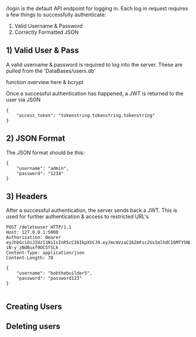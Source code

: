 
/login is the default API endpoint for logging in. Each log in request requires a few things to successfully authenticate:
1) Valid Username & Password
2) Correctly Formatted JSON



## 1) Valid User & Pass

A valid username & password is required to log into the server. These are pulled from the 'DataBases/users.db'

function overview here & bcrypt

Once a successful authentication has happened, a JWT is returned to the user via JSON

```
{
    "access_token": "tokenstring.tokenstring.tokenstring"
}
```



## 2) JSON Format
The JSON format should be this:

```
{
    "username": "admin",
    "password": "1234"
}
```


## 3) Headers
After a successful authentication, the server sends back a JWT. This is used for further authentication & access to restricted URL's


```
POST /deleteuser HTTP/1.1
Host: 127.0.0.1:5000
Authorization: Bearer eyJhbGciOiJIUzI1NiIsInR5cCI6IkpXVCJ9.eyJmcmVzaCI6ZmFsc2UsImlhdCI6MTY5NDU4MTAxMCwianRpIjoiNTdhMzMzM2UtYzRhOS00Y2QwLWEwMTUtOGUyYThmMDZkMGE0IiwidHlwZSI6ImFjY2VzcyIsInN1YiI6InVzZXJuYW1lIiwibmJmIjoxNjk0NTgxMDEwLCJleHAiOjE2OTQ1ODE5MTB9.FawMrMHs8iMDT6L38obSAw-iN-y_zNdBuxf9OCSfSLk
Content-Type: application/json
Content-Length: 70

{
    "username": "bobthebuilder5",
    "password": "password123"
}


```


## Creating Users



## Deleting users